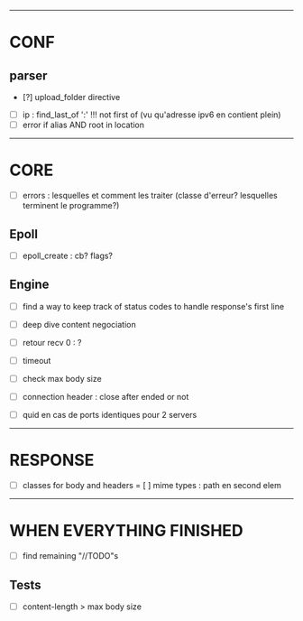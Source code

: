 ________________________________________________________________________________________________________________________
# CONF

## parser
- [?] upload_folder directive
- [ ] ip : find_last_of ':' !!! not first of (vu qu'adresse ipv6 en contient plein)
- [ ] error if alias AND root in location

________________________________________________________________________________________________________________________
# CORE

- [ ] errors : lesquelles et comment les traiter (classe d'erreur? lesquelles terminent le programme?)

## Epoll
- [ ] epoll_create : cb? flags?

## Engine
- [ ] find a way to keep track of status codes to handle response's first line
- [ ] deep dive content negociation

- [ ] retour recv 0 : ?
- [ ] timeout
- [ ] check max body size
- [ ] connection header : close after ended or not
- [ ] quid en cas de ports identiques pour 2 servers

________________________________________________________________________________________________________________________
# RESPONSE

- [ ] classes for body and headers
= [ ] mime types : path en second elem

________________________________________________________________________________________________________________________
# WHEN EVERYTHING FINISHED

- [ ] find remaining "//TODO"s

## Tests
- [ ] content-length > max body size